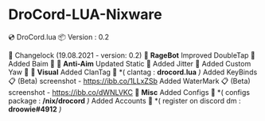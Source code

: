 # DroCord-LUA-Nixware
💿 DroCord.lua
📦 Version : 0.2

📜 Changelock (19.08.2021 - version: 0.2)
📁 **RageBot**
Improved DoubleTap 🔩
Added Baim 👕
📁 **Anti-Aim**
Updated Static 🚶
Added Jitter 🏃
Added Custom Yaw 🔼
📁 **Visual**
Added ClanTag 💬 *( clantag : **drocord.lua** *)*
Added KeyBinds 📋 (Beta) screenshot - https://ibb.co/1LLxZSb
Added WaterMark 📋 (Beta) screenshot - https://ibb.co/dWNLVKC
📁 **Misc**
Added Configs 💾 *( configs package : **/nix/drocord** *)*
Added Accounts 👤 *( register on discord dm : **droowie#4912** *)*
